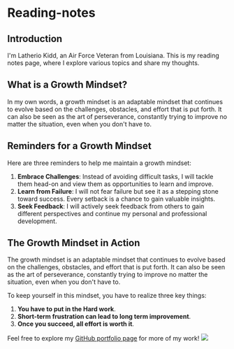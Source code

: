 # Reading-notes

## Introduction
I'm Latherio Kidd, an  Air Force Veteran from Louisiana. This is my reading notes page, where I explore various topics and share my thoughts.

## What is a Growth Mindset?
In my own words, a growth mindset is an adaptable mindset that continues to evolve based on the challenges, obstacles, and effort that is put forth. It can also be seen as the art of perseverance, constantly trying to improve no matter the situation, even when you don't have to.

## Reminders for a Growth Mindset
Here are three reminders to help me maintain a growth mindset:
1. **Embrace Challenges**: Instead of avoiding difficult tasks, I will tackle them head-on and view them as opportunities to learn and improve.
2. **Learn from Failure**: I will not fear failure but see it as a stepping stone toward success. Every setback is a chance to gain valuable insights.
3. **Seek Feedback**: I will actively seek feedback from others to gain different perspectives and continue my personal and professional development.

## The Growth Mindset in Action
The growth mindset is an adaptable mindset that continues to evolve based on the challenges, obstacles, and effort that is put forth. It can also be seen as the art of perseverance, constantly trying to improve no matter the situation, even when you don't have to.

To keep yourself in this mindset, you have to realize three key things:
1. **You have to put in the Hard work**.
2. **Short-term frustration can lead to long term improvement**.
3. **Once you succeed, all effort is worth it**.

Feel free to explore my [GitHub portfolio page](https://github.com/latheriok0818) for more of my work!
 <picture>
  <source media="(min-width: 650px)" srcset="il_1080xN.832375709_5qzk.avif">
  <img src="il_1080xN.832375709_5qzk.avif">
</picture> 

